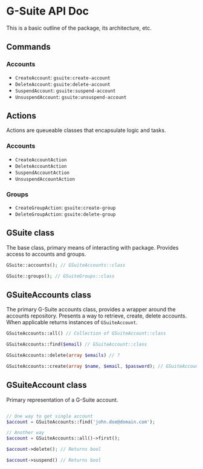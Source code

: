 # G-Suite API Doc

This is a basic outline of the package, its architecture, etc.

## Commands

### Accounts

-   `CreateAccount`: `gsuite:create-account`
-   `DeleteAccount`: `gsuite:delete-account`
-   `SuspendAccount`: `gsuite:suspend-account`
-   `UnsuspendAccount`: `gsuite:unsuspend-account`

## Actions

Actions are queueable classes that encapsulate logic and tasks.

### Accounts

-   `CreateAccountAction`
-   `DeleteAccountAction`
-   `SuspendAccountAction`
-   `UnsuspendAccountAction`

### Groups

-   `CreateGroupAction`: `gsuite:create-group`
-   `DeleteGroupAction`: `gsuite:delete-group`

## GSuite class

The base class, primary means of interacting with package. Provides access to
accounts and groups.

```php
GSuite::accounts(); // GSuiteAccounts::class

GSuite::groups(); // GSuiteGroups::class
```

## GSuiteAccounts class

The primary G-Suite accounts class, provides a wrapper around the accounts
repository. Presents a way to retrieve, create, delete accounts. When applicable
returns instances of `GSuiteAccount`.

```php
GSuiteAccounts::all() // Collection of GSuiteAccount::class

GSuiteAccounts::find($email) // GSuiteAccount::class

GSuiteAccounts::delete(array $emails) // ?

GSuiteAccounts::create(array $name, $email, $password); // GSuiteAccount::class
```

## GSuiteAccount class

Primary representation of a G-Suite account.

```php

// One way to get single account
$account = GSuiteAccounts::find('john.doe@domain.com');

// Another way
$account = GSuiteAccounts::all()->first();

$account->delete(); // Returns bool

$account->suspend() // Returns bool
```
